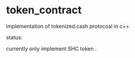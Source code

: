 # token_contract
implementation  of tokenized.cash  protocoal in c++

status:

   currently only implement SHC token .
